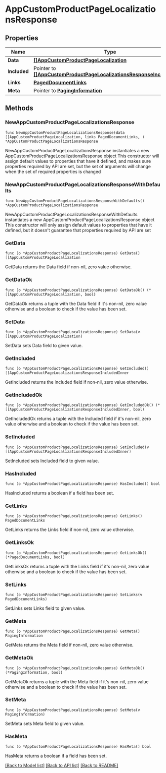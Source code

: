 # AppCustomProductPageLocalizationsResponse

## Properties

Name | Type | Description | Notes
------------ | ------------- | ------------- | -------------
**Data** | [**[]AppCustomProductPageLocalization**](AppCustomProductPageLocalization.md) |  | 
**Included** | Pointer to [**[]AppCustomProductPageLocalizationsResponseIncludedInner**](AppCustomProductPageLocalizationsResponseIncludedInner.md) |  | [optional] 
**Links** | [**PagedDocumentLinks**](PagedDocumentLinks.md) |  | 
**Meta** | Pointer to [**PagingInformation**](PagingInformation.md) |  | [optional] 

## Methods

### NewAppCustomProductPageLocalizationsResponse

`func NewAppCustomProductPageLocalizationsResponse(data []AppCustomProductPageLocalization, links PagedDocumentLinks, ) *AppCustomProductPageLocalizationsResponse`

NewAppCustomProductPageLocalizationsResponse instantiates a new AppCustomProductPageLocalizationsResponse object
This constructor will assign default values to properties that have it defined,
and makes sure properties required by API are set, but the set of arguments
will change when the set of required properties is changed

### NewAppCustomProductPageLocalizationsResponseWithDefaults

`func NewAppCustomProductPageLocalizationsResponseWithDefaults() *AppCustomProductPageLocalizationsResponse`

NewAppCustomProductPageLocalizationsResponseWithDefaults instantiates a new AppCustomProductPageLocalizationsResponse object
This constructor will only assign default values to properties that have it defined,
but it doesn't guarantee that properties required by API are set

### GetData

`func (o *AppCustomProductPageLocalizationsResponse) GetData() []AppCustomProductPageLocalization`

GetData returns the Data field if non-nil, zero value otherwise.

### GetDataOk

`func (o *AppCustomProductPageLocalizationsResponse) GetDataOk() (*[]AppCustomProductPageLocalization, bool)`

GetDataOk returns a tuple with the Data field if it's non-nil, zero value otherwise
and a boolean to check if the value has been set.

### SetData

`func (o *AppCustomProductPageLocalizationsResponse) SetData(v []AppCustomProductPageLocalization)`

SetData sets Data field to given value.


### GetIncluded

`func (o *AppCustomProductPageLocalizationsResponse) GetIncluded() []AppCustomProductPageLocalizationsResponseIncludedInner`

GetIncluded returns the Included field if non-nil, zero value otherwise.

### GetIncludedOk

`func (o *AppCustomProductPageLocalizationsResponse) GetIncludedOk() (*[]AppCustomProductPageLocalizationsResponseIncludedInner, bool)`

GetIncludedOk returns a tuple with the Included field if it's non-nil, zero value otherwise
and a boolean to check if the value has been set.

### SetIncluded

`func (o *AppCustomProductPageLocalizationsResponse) SetIncluded(v []AppCustomProductPageLocalizationsResponseIncludedInner)`

SetIncluded sets Included field to given value.

### HasIncluded

`func (o *AppCustomProductPageLocalizationsResponse) HasIncluded() bool`

HasIncluded returns a boolean if a field has been set.

### GetLinks

`func (o *AppCustomProductPageLocalizationsResponse) GetLinks() PagedDocumentLinks`

GetLinks returns the Links field if non-nil, zero value otherwise.

### GetLinksOk

`func (o *AppCustomProductPageLocalizationsResponse) GetLinksOk() (*PagedDocumentLinks, bool)`

GetLinksOk returns a tuple with the Links field if it's non-nil, zero value otherwise
and a boolean to check if the value has been set.

### SetLinks

`func (o *AppCustomProductPageLocalizationsResponse) SetLinks(v PagedDocumentLinks)`

SetLinks sets Links field to given value.


### GetMeta

`func (o *AppCustomProductPageLocalizationsResponse) GetMeta() PagingInformation`

GetMeta returns the Meta field if non-nil, zero value otherwise.

### GetMetaOk

`func (o *AppCustomProductPageLocalizationsResponse) GetMetaOk() (*PagingInformation, bool)`

GetMetaOk returns a tuple with the Meta field if it's non-nil, zero value otherwise
and a boolean to check if the value has been set.

### SetMeta

`func (o *AppCustomProductPageLocalizationsResponse) SetMeta(v PagingInformation)`

SetMeta sets Meta field to given value.

### HasMeta

`func (o *AppCustomProductPageLocalizationsResponse) HasMeta() bool`

HasMeta returns a boolean if a field has been set.


[[Back to Model list]](../README.md#documentation-for-models) [[Back to API list]](../README.md#documentation-for-api-endpoints) [[Back to README]](../README.md)


